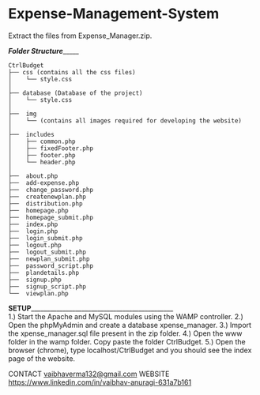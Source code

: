 # Expense-Management-System

Extract the files from Expense_Manager.zip.

_____________________________________________Folder Structure__________________________________________________
	
	
	CtrlBudget
	├── css (contains all the css files)
	│    └── style.css
	│
	├── database (Database of the project)
	│    └── style.css
	│
	├──  img
	│    └── (contains all images required for developing the website)
	│
	├──  includes	 
	│    ├── common.php
	│    ├── fixedFooter.php
	│    ├── footer.php
	│    └── header.php
	│
	├──  about.php
	├──  add-expense.php
	├──  change_password.php 
	├──  createnewplan.php
	├──  distribution.php
	├──  homepage.php
	├──  homepage_submit.php
	├──  index.php
	├──  login.php
	├──  login_submit.php
	├──  logout.php
	├──  logout_submit.php
	├──  newplan_submit.php
	├──  password_script.php
	├──  plandetails.php
	├──  signup.php
	├──  signup_script.php
	└──  viewplan.php

____________________________________________SETUP_________________________________________________________________________________________				
1.) Start the Apache and MySQL modules using the WAMP controller.
2.) Open the phpMyAdmin and create a database xpense_manager.
3.) Import the xpense_manager.sql file present in the zip folder.
4.) Open the www folder in the wamp folder. Copy paste the folder CtrlBudget.
5.) Open the browser (chrome), type localhost/CtrlBudget and you should see the index page of the website.


CONTACT vaibhaverma132@gmail.com
WEBSITE https://www.linkedin.com/in/vaibhav-anuragi-631a7b161
